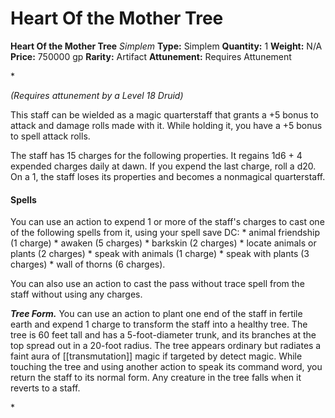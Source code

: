 # Heart Of the Mother Tree

**Heart Of the Mother Tree**
_Simplem_
**Type:** Simplem
**Quantity:** 1
**Weight:** N/A
**Price:** 750000 gp
**Rarity:** Artifact
**Attunement:** Requires Attunement

*<div class="item-attunement"><i>(Requires attunement by a Level 18 Druid)</i><p>This staff can be wielded as a magic quarterstaff that grants a +5 bonus to attack and damage rolls made with it. While holding it, you have a +5 bonus to spell attack rolls.

The staff has 15 charges for the following properties. It regains 1d6 + 4 expended charges daily at dawn. If you expend the last charge, roll a d20. On a 1, the staff loses its properties and becomes a nonmagical quarterstaff.</p>
<h4>Spells</h4>
You can use an action to expend 1 or more of the staff's charges to cast one of the following spells from it, using your spell save DC:
* animal friendship (1 charge)
* awaken (5 charges)
* barkskin (2 charges)
* locate animals or plants (2 charges)
* speak with animals (1 charge)
* speak with plants (3 charges)
* wall of thorns (6 charges).

<p>You can also use an action to cast the pass without trace spell from the staff without using any charges.

***Tree Form.*** You can use an action to plant one end of the staff in fertile earth and expend 1 charge to transform the staff into a healthy tree. The tree is 60 feet tall and has a 5-foot-diameter trunk, and its branches at the top spread out in a 20-foot radius. The tree appears ordinary but radiates a faint aura of [[transmutation]] magic if targeted by detect magic. While touching the tree and using another action to speak its command word, you return the staff to its normal form. Any creature in the tree falls when it reverts to a staff.</p>*